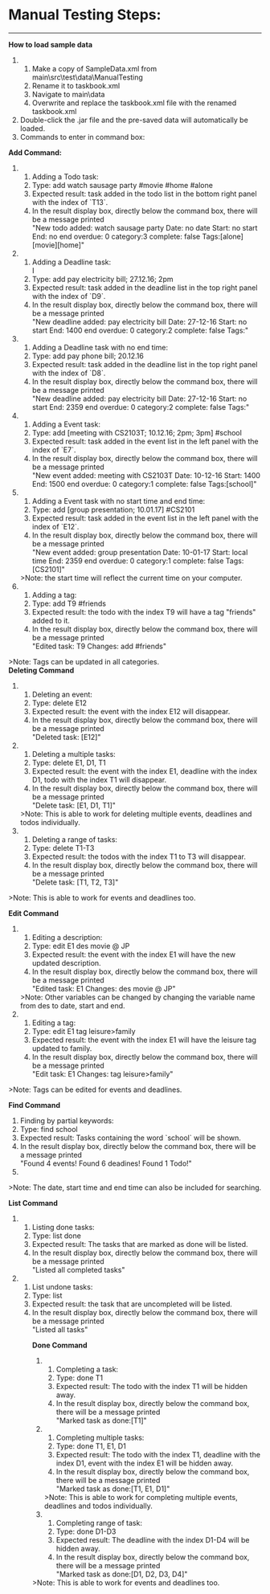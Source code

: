 # Manual Testing Steps:
--------------
<b> How to load sample data </b> <br> 
<ol>
<li><ol><li>Make a copy of SampleData.xml from main\src\test\data\ManualTesting</li>
	 <li>Rename it to taskbook.xml</li>
	 <li>Navigate to main\data</li>
	 <li>Overwrite and replace the taskbook.xml file with the renamed taskbook.xml</li></ol>	
<li>Double-click the .jar file and the pre-saved data will automatically be loaded.</li>
<li>Commands to enter in command box:</li>
</ol>

<b>Add Command:</b><br>
<ol> 
<li><ol><li>Adding a Todo task:</li>
	<li>Type: add watch sausage party #movie #home #alone</li>
	<li>Expected result: task added in the todo list in the bottom right panel with the index of `T13`.</li> 
	<li>In the result display box, directly below the command box, there will be a message printed<br>
"New todo added: watch sausage party Date: no date Start: no start End: no end overdue: 0 category:3 complete: false Tags:[alone][movie][home]"</li></ol>
<li><ol><li>Adding a Deadline task:</li>
I	<li>Type: add pay electricity bill; 27.12.16; 2pm</li>
	<li>Expected result: task added in the deadline list in the top right panel with the index of `D9`.</li> 
	<li>In the result display box, directly below the command box, there will be a message printed<br>
"New deadline added: pay electricity bill Date: 27-12-16 Start: no start End: 1400 end overdue: 0 category:2 complete: false Tags:"</li></ol>
<li><ol><li>Adding a Deadline task with no end time:</li>
	<li>Type: add pay phone bill; 20.12.16</li>
	<li>Expected result: task added in the deadline list in the top right panel with the index of `D8`.</li> 
	<li>In the result display box, directly below the command box, there will be a message printed<br>
"New deadline added: pay electricity bill Date: 27-12-16 Start: no start End: 2359 end overdue: 0 category:2 complete: false Tags:"</li></ol>
<li><ol><li>Adding a Event task:</li>
	<li>Type: add [meeting with CS2103T; 10.12.16; 2pm; 3pm] #school</li>
	<li>Expected result: task added in the event list in the left panel with the index of `E7`.</li> 
	<li>In the result display box, directly below the command box, there will be a message printed<br>
"New event added: meeting with CS2103T Date: 10-12-16 Start: 1400 End: 1500 end overdue: 0 category:1 complete: false Tags:[school]"</li></ol>
<li><ol><li>Adding a Event task with no start time and end time:</li>
	<li>Type: add [group presentation; 10.01.17] #CS2101</li>
	<li>Expected result: task added in the event list in the left panel with the index of `E12`.</li> 
	<li>In the result display box, directly below the command box, there will be a message printed<br>
"New event added: group presentation Date: 10-01-17 Start: local time End: 2359 end overdue: 0 category:1 complete: false Tags:[CS2101]"</li></ol>
>Note: the start time will reflect the current time on your computer.<br>
<li><ol><li>Adding a tag:</li>
	<li>Type: add T9 #friends</li>
	<li>Expected result: the todo with the index T9 will have a tag "friends" added to it.</li>
	<li>In the result display box, directly below the command box, there will be a message printed<br>
	"Edited task: T9       Changes: add #friends"</li></ol></ol>
>Note: Tags can be updated in all categories.<br>
<b>Deleting Command</b><br>
<ol>
<li><ol><li>Deleting an event:</li>
	<li>Type: delete E12</li>
	<li>Expected result: the event with the index E12 will disappear.</li>
	<li>In the result display box, directly below the command box, there will be a message printed<br>
	"Deleted task: [E12]"</li></ol>
<li><ol><li>Deleting a multiple tasks:</li>
	<li>Type: delete E1, D1, T1</li>
	<li>Expected result: the event with the index E1, deadline with the index D1, todo with the index T1 will disappear.</li>
	<li>In the result display box, directly below the command box, there will be a message printed<br>
	"Delete task: [E1, D1, T1]"</li></ol>
>Note: This is able to work for deleting multiple events, deadlines and todos individually.<br>		
<li><ol><li>Deleting a range of tasks:</li>
	<li>Type: delete T1-T3</li>
	<li>Expected result: the todos with the index T1 to T3 will disappear.</li>
	<li>In the result display box, directly below the command box, there will be a message printed<br>
	"Delete task: [T1, T2, T3]"</li></ol></ol>
>Note: This is able to work for events and deadlines too.<br>	
	
<b>Edit Command</b><br>
<ol>
<li><ol><li>Editing a description:</li>
	<li>Type: edit E1 des movie @ JP</li>
	<li>Expected result: the event with the index E1 will have the new updated description.</li>
	<li>In the result display box, directly below the command box, there will be a message printed<br>
	"Edited task: E1    Changes: des movie @ JP"</li></ol>
>Note: Other variables can be changed by changing the variable name from des to date, start and end.<br>
<li><ol><li>Editing a tag:</li>
	<li>Type: edit E1 tag leisure>family</li>
	<li>Expected result: the event with the index E1 will have the leisure tag updated to family.</li>
	<li>In the result display box, directly below the command box, there will be a message printed<br>
	"Edit task: E1     Changes: tag leisure>family"</li></ol></ol>
>Note: Tags can be edited for events and deadlines.<br>

<b>Find Command</b><br>
<ol>
<li>Finding by partial keywords:</li>
<li>Type: find school</li>
<li>Expected result: Tasks containing the word `school` will be shown.</li>
<li>In the result display box, directly below the command box, there will be a message printed<br>
"Found 4 events! Found 6 deadines! Found 1 Todo!"<li></ol>
>Note: The date, start time and end time can also be included for searching.<br>

<b>List Command</b><br>
<ol>
<li><ol><li>Listing done tasks:</li>
	<li>Type: list done</li>
	<li>Expected result: The tasks that are marked as done will be listed.</li>
	<li>In the result display box, directly below the command box, there will be a message printed<br>
	"Listed all completed tasks"</li></ol>
<li><ol><li>List undone tasks:</li>
	<li>Type: list</li>
	<li>Expected result: the task that are uncompleted will be listed.</li>
	<li>In the result display box, directly below the command box, there will be a message printed<br>
	"Listed all tasks"</li><ol></ol>
	
<b>Done Command</b><br>
<ol>
<li><ol><li>Completing a task:</li>
	<li>Type: done T1</li>
	<li>Expected result: The todo with the index T1 will be hidden away.</li>
	<li>In the result display box, directly below the command box, there will be a message printed<br>
	"Marked task as done:[T1]"</li></ol>
<li><ol><li>Completing multiple tasks:</li>
	<li>Type: done T1, E1, D1</li>
	<li>Expected result: The todo with the index T1, deadline with the index D1, event with the index E1 will be hidden away.</li>
	<li>In the result display box, directly below the command box, there will be a message printed<br>
	"Marked task as done:[T1, E1, D1]"</li></ol>
>Note: This is able to work for completing multiple events, deadlines and todos individually.<br>
<li><ol><li>Completing range of task:</li>
	<li>Type: done D1-D3</li>
	<li>Expected result: The deadline with the index D1-D4 will be hidden away.</li>
	<li>In the result display box, directly below the command box, there will be a message printed<br>
	"Marked task as done:[D1, D2, D3, D4]"</li></ol></ol>
>Note: This is able to work for events and deadlines too.<br>


	
